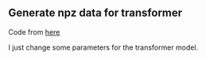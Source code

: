 ## Generate npz data for transformer

Code from [here](https://github.com/skaae/recurrent-spatial-transformer-code/tree/master/MNIST_SEQUENCE)

I just change some parameters for the transformer model.
